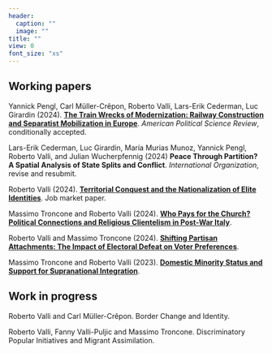 ```yaml
---
header:
  caption: ""
  image: ""
title: ""
view: 0
font_size: "xs"
---
```


## Working papers

Yannick Pengl, Carl Müller-Crêpon, Roberto Valli, Lars-Erik Cederman, Luc Girardin (2024). **[The Train Wrecks of Modernization: Railway Construction and Separatist Mobilization in Europe](/files/train_wrecks.pdf)**. _American Political Science Review_, conditionally accepted.

Lars-Erik Cederman, Luc Girardin, María Murias Munoz, Yannick Pengl, Roberto Valli, and Julian Wucherpfennig (2024) **Peace Through Partition? A Spatial Analysis of State Splits and Conflict**. _International Organization_, revise and resubmit.

Roberto Valli (2024). **[Territorial Conquest and the Nationalization of Elite Identities](https://doi.org/10.31219/osf.io/cqr68)**. Job market paper.

Massimo Troncone and Roberto Valli (2024). **[Who Pays for the Church? Political Connections and Religious Clientelism in Post-War Italy](https://doi.org/10.31219/osf.io/nsyc3)**. 

Roberto Valli and Massimo Troncone (2024). **[Shifting Partisan Attachments: The Impact of Electoral Defeat on Voter Preferences](https://doi.org/10.31219/osf.io/rz4tu)**. 
  
Massimo Troncone and Roberto Valli (2023). **[Domestic Minority Status and Support for Supranational Integration](https://doi.org/10.31219/osf.io/3zhtg)**.


## Work in progress

Roberto Valli and Carl Müller-Crêpon. Border Change and Identity.

Roberto Valli, Fanny Valli-Puljic and Massimo Troncone. Discriminatory Popular Initiatives and Migrant Assimilation.
